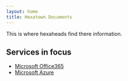 ```yaml
---
layout: home
title: Hexatown Documents
---
```

This is where hexaheads find there information.

## Services in focus

- [Microsoft Office365](./microsoft/office365)
- [Microsoft Azure](./microsoft/office365)

